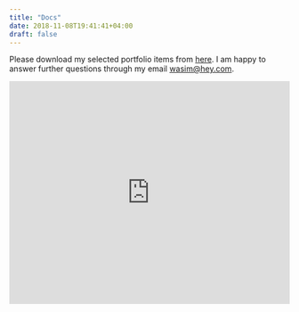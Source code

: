 ```yaml
---
title: "Docs"
date: 2018-11-08T19:41:41+04:00
draft: false
---
```


Please download my selected portfolio items from <a href="https://app.box.com/s/5ogxazr1sn9mc0ahh4xrubed7saowdgt" target="_blank">here</a>. I am happy to answer further questions through my email wasim@hey.com.

<iframe src="https://app.box.com/embed/s/djrmp06zufbh3raz1l1b1yj25n64rfzf?sortColumn=date&view=list" width="100%" height="400" frameborder="0" allowfullscreen webkitallowfullscreen msallowfullscreen></iframe>
